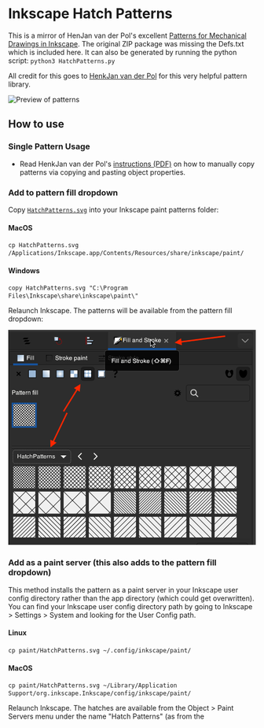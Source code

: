 # Inkscape Hatch Patterns

This is a mirror of HenJan van der Pol's excellent [Patterns for Mechanical Drawings in Inkscape](https://inkscape.org/~henkjan_nl/%E2%98%85patterns-for-mechanical-drawings-in-inkscape). The original ZIP package was missing the Defs.txt which is included here. It can also be generated by running the python script: ```python3 HatchPatterns.py```

All credit for this goes to [HenkJan van der Pol](https://inkscape.org/~henkjan_nl/) for this very helpful pattern library.


![Preview of patterns](https://raw.githubusercontent.com/zirafa/inkscape-hatch-patterns/master/preview.png)

## How to use

### Single Pattern Usage
- Read HenkJan van der Pol's [instructions (PDF)](Patterns%20for%20mechanical%20drawings%20in%20Inkscape.pdf) on how to manually copy patterns via copying and pasting object properties.

### Add to pattern fill dropdown

Copy [`HatchPatterns.svg`](HatchPatterns.svg) into your Inkscape paint patterns folder:

#### MacOS
```shell
cp HatchPatterns.svg /Applications/Inkscape.app/Contents/Resources/share/inkscape/paint/
```

#### Windows
```shell
copy HatchPatterns.svg "C:\Program Files\Inkscape\share\inkscape\paint\"
```

Relaunch Inkscape. The patterns will be available from the pattern fill dropdown:

![inkscape fill toolbar preview](preview-fill-stroke-screenshot.png)

### Add as a paint server (this also adds to the pattern fill dropdown)

This method installs the pattern as a paint server in your Inkscape user config directory rather than the app directory (which could get overwritten). You can find your Inkscape user config directory path by going to Inkscape > Settings > System and looking for the User Config path.

#### Linux
```shell
cp paint/HatchPatterns.svg ~/.config/inkscape/paint/
```

#### MacOS
```shell
cp paint/HatchPatterns.svg ~/Library/Application Support/org.inkscape.Inkscape/config/inkscape/paint/
```

Relaunch Inkscape. The hatches are available from the Object > Paint Servers menu under the name "Hatch Patterns" (as from the <title> in `paint/HatchPatterns.svg`). The patterns should also be available from the pattern fill dropdown.
